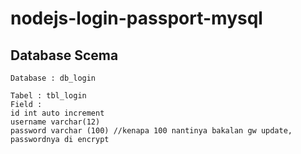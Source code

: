 # nodejs-login-passport-mysql

## Database Scema 
```
Database : db_login

Tabel : tbl_login
Field : 
id int auto increment
username varchar(12)
password varchar (100) //kenapa 100 nantinya bakalan gw update, passwordnya di encrypt
```
